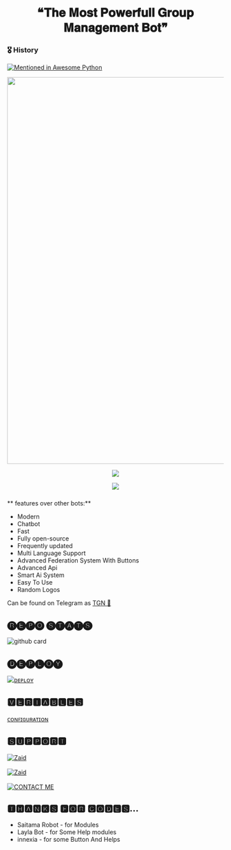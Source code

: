 <h1 align = "center"> ❝𝐓𝐡𝐞 𝐌𝐨𝐬𝐭 𝐏𝐨𝐰𝐞𝐫𝐟𝐮𝐥𝐥 𝐆𝐫𝐨𝐮𝐩 𝐌𝐚𝐧𝐚𝐠𝐞𝐦𝐞𝐧𝐭 𝐁𝐨𝐭❞ </h1>

### 🎖 History

[![Mentioned in Awesome Python](https://awesome.re/mentioned-badge.svg)](https://github.com/Itsunknown-12/TGN-Robot)

<p align = "center"><a herf = "https://t.me/Zaid2_Ro_bot" alt = "Zaid"><img src = "https://telegra.ph/file/3e84ce12b9b3769a728ef.jpg" width = "900"></a></p>

<p align = "center">
<a href = "https://python.org">
<img src = "https://forthebadge.com/images/badges/made-with-python.svg">
</p>
</a>

<p align = "center">
<a href = "https://github.com/Itsunknown-12/Zaid-Robot">
<img src = "https://forthebadge.com/images/badges/open-source.svg">
</p>
</a>

###
** features over other bots:**
- Modern
- Chatbot
- Fast
- Fully open-source
- Frequently updated
- Multi Language Support
- Advanced Federation System With Buttons
- Advanced Api
- Smart Ai System
- Easy To Use
- Random Logos

Can be found on Telegram as [TGN 💞](https://t.me/Luckyybbot)</br>


## 🅡🅔🅟🅞 🅢🅣🅐🅣🅢
![github card](https://github-readme-stats.vercel.app/api/pin/?username=ITZ-ZAID&repo=TGN-Robot&theme=dark)

## 🅓🅔🅟🅛🅞🅨
[![ᴅᴇᴘʟᴏʏ](https://www.herokucdn.com/deploy/button.svg)](https://heroku.com/deploy?template=https://github.com/mrvk1703/TGN-Robot-1)


## 🆅🅴🆁🅸🅰🅱🅻🅴🆂
[ᴄᴏɴꜰɪɢᴜʀᴀᴛɪᴏɴ](https://github.com/Itsunknown-12/Zaid-Robot/blob/master/Configuration)

## 🆂🆄🅿🅿🅾🆁🆃
[![Zaid](https://img.shields.io/badge/Zaid-Channel-red?style=for-the-badge&logo=telegram)](https://t.me/terayaarhoomai)</br></br>
[![Zaid](https://img.shields.io/badge/Superior-Group-red?style=for-the-badge&logo=telegram)](https://t.me/Maxopeditz)</br></br>
[![CONTACT ME](https://img.shields.io/badge/Telegram-Contact%20Me-informational)](https://t.me/cute_boy701)

## 🆃🅷🅰🅽🅺🆂 🅵🅾🆁 🅲🅾🅳🅴🆂...

 - Saitama Robot - for Modules
 - Layla Bot - for Some Help modules
 - innexia - for some Button And Helps


